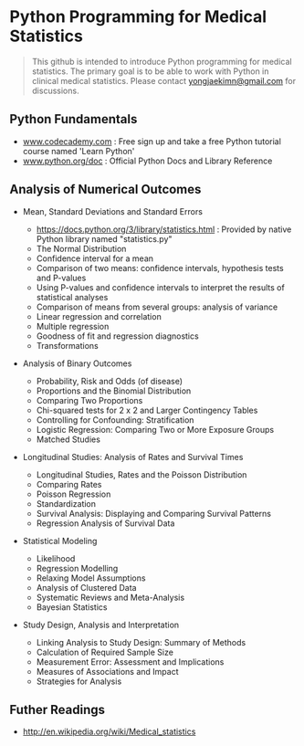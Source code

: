 # Python Programming for Medical Statistics

> This github is intended to introduce Python programming for medical statistics. The primary goal is to be able to work with Python in clinical medical statistics. Please contact yongjaekimn@gmail.com for discussions.

## Python Fundamentals
- www.codecademy.com : Free sign up and take a free Python tutorial course named 'Learn Python'
- www.python.org/doc : Official Python Docs and Library Reference

## Analysis of Numerical Outcomes
- Mean, Standard Deviations and Standard Errors
  - https://docs.python.org/3/library/statistics.html : Provided by native Python library named "statistics.py"
  - The Normal Distribution
  - Confidence interval for a mean
  - Comparison of two means: confidence intervals, hypothesis tests and P-values
  - Using P-values and confidence intervals to interpret the results of statistical analyses
  - Comparison of means from several groups: analysis of variance
  - Linear regression and correlation
  - Multiple regression
  - Goodness of fit and regression diagnostics
  - Transformations

- Analysis of Binary Outcomes
  - Probability, Risk and Odds (of disease)
  - Proportions and the Binomial Distribution
  - Comparing Two Proportions
  - Chi-squared tests for 2 x 2 and Larger Contingency Tables
  - Controlling for Confounding: Stratification
  - Logistic Regression: Comparing Two or More Exposure Groups
  - Matched Studies

- Longitudinal Studies: Analysis of Rates and Survival Times
  - Longitudinal Studies, Rates and the Poisson Distribution
  - Comparing Rates
  - Poisson Regression
  - Standardization
  - Survival Analysis: Displaying and Comparing Survival Patterns
  - Regression Analysis of Survival Data

- Statistical Modeling
  - Likelihood
  - Regression Modelling
  - Relaxing Model Assumptions
  - Analysis of Clustered Data
  - Systematic Reviews and Meta-Analysis
  - Bayesian Statistics

- Study Design, Analysis and Interpretation
  - Linking Analysis to Study Design: Summary of Methods
  - Calculation of Required Sample Size
  - Measurement Error: Assessment and Implications
  - Measures of Associations and Impact
  - Strategies for Analysis

## Futher Readings
- http://en.wikipedia.org/wiki/Medical_statistics
